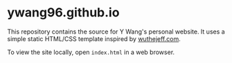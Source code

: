 # ywang96.github.io

This repository contains the source for Y Wang's personal website. It uses a simple static HTML/CSS template inspired by [wuthejeff.com](https://www.wuthejeff.com).

To view the site locally, open `index.html` in a web browser.

